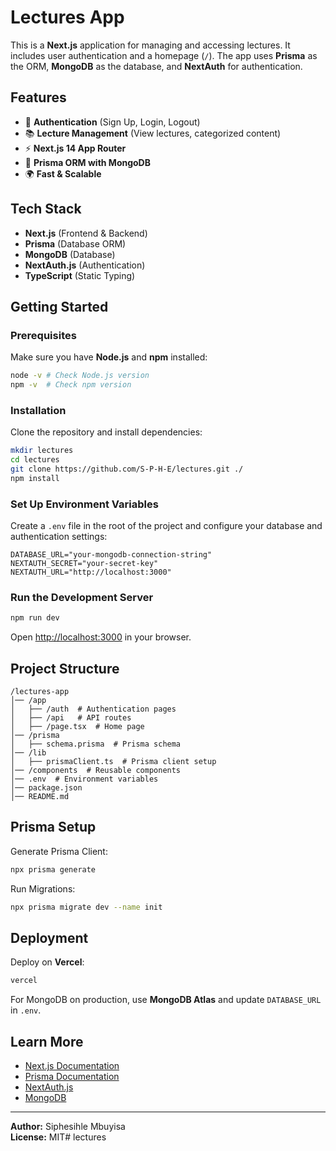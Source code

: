 # Lectures App

This is a **Next.js** application for managing and accessing lectures. It includes user authentication and a homepage (`/`). The app uses **Prisma** as the ORM, **MongoDB** as the database, and **NextAuth** for authentication.

## Features

- 🔐 **Authentication** (Sign Up, Login, Logout)
- 📚 **Lecture Management** (View lectures, categorized content)
- ⚡ **Next.js 14 App Router**
- 🔄 **Prisma ORM with MongoDB**
- 🌍 **Fast & Scalable**

## Tech Stack

- **Next.js** (Frontend & Backend)
- **Prisma** (Database ORM)
- **MongoDB** (Database)
- **NextAuth.js** (Authentication)
- **TypeScript** (Static Typing)

## Getting Started

### Prerequisites

Make sure you have **Node.js** and **npm** installed:

```bash
node -v # Check Node.js version
npm -v  # Check npm version
```

### Installation

Clone the repository and install dependencies:

```bash
mkdir lectures
cd lectures
git clone https://github.com/S-P-H-E/lectures.git ./
npm install
```

### Set Up Environment Variables

Create a `.env` file in the root of the project and configure your database and authentication settings:

```env
DATABASE_URL="your-mongodb-connection-string"
NEXTAUTH_SECRET="your-secret-key"
NEXTAUTH_URL="http://localhost:3000"
```

### Run the Development Server

```bash
npm run dev
```

Open [http://localhost:3000](http://localhost:3000) in your browser.

## Project Structure

```
/lectures-app
│── /app
│   ├── /auth  # Authentication pages
│   ├── /api   # API routes
│   ├── /page.tsx  # Home page
│── /prisma
│   ├── schema.prisma  # Prisma schema
│── /lib
│   ├── prismaClient.ts  # Prisma client setup
│── /components  # Reusable components
│── .env  # Environment variables
│── package.json
│── README.md
```

## Prisma Setup

Generate Prisma Client:

```bash
npx prisma generate
```

Run Migrations:

```bash
npx prisma migrate dev --name init
```

## Deployment

Deploy on **Vercel**:

```bash
vercel
```

For MongoDB on production, use **MongoDB Atlas** and update `DATABASE_URL` in `.env`.

## Learn More

- [Next.js Documentation](https://nextjs.org/docs)
- [Prisma Documentation](https://www.prisma.io/docs)
- [NextAuth.js](https://next-auth.js.org)
- [MongoDB](https://www.mongodb.com/docs/)

---

**Author:** Siphesihle Mbuyisa  
**License:** MIT# lectures
